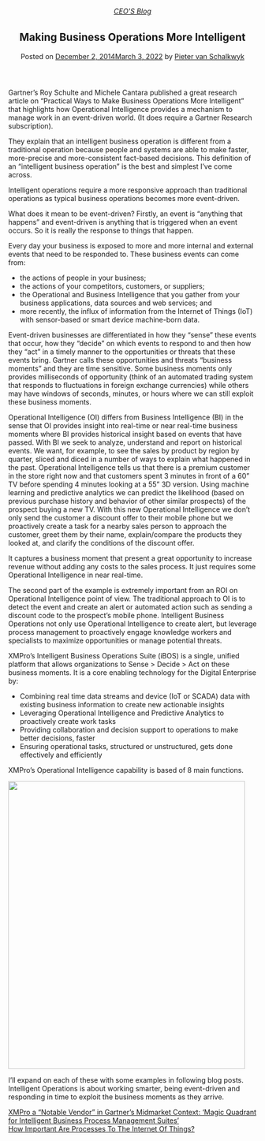 
<article class="post-3899 post type-post status-publish format-standard has-post-thumbnail hentry category-pieter-blog tag-intelligent-business-operations tag-operational-intelligence tag-predictive-analytics" id="post-3899">
<div class="article-inner">
<header class="entry-header">
<div class="entry-header-text entry-header-text-top text-center">
<h6 class="entry-category is-xsmall"><a href="https://xmpro.com/category/blog/pieter-blog/" rel="category tag">CEO'S Blog</a></h6><h1 class="entry-title">Making Business Operations More Intelligent</h1><div class="entry-divider is-divider small"></div>
<div class="entry-meta uppercase is-xsmall">
<span class="posted-on">Posted on <a href="https://xmpro.com/making-business-operations-intelligent/" rel="bookmark"><time class="entry-date published" datetime="2014-12-02T12:45:50+00:00">December 2, 2014</time><time class="updated" datetime="2022-03-03T04:30:04+00:00">March 3, 2022</time></a></span> <span class="byline">by <span class="meta-author vcard"><a class="url fn n" href="https://xmpro.com/author/pietervs/">Pieter van Schalkwyk</a></span></span> </div>
</div>
</header>
<div class="entry-content single-page">
<p>Gartner’s Roy Schulte and Michele Cantara published a great research article on “Practical Ways to Make Business Operations More Intelligent” that highlights how Operational Intelligence provides a mechanism to manage work in an event-driven world. (It does require a Gartner Research subscription).</p>
<p>They explain that an intelligent business operation is different from a traditional operation because people and systems are able to make faster, more-precise and more-consistent fact-based decisions. This definition of an “intelligent business operation” is the best and simplest I’ve come across.</p>
<p>Intelligent operations require a more responsive approach than traditional operations as typical business operations becomes more event-driven.</p>
<p>What does it mean to be event-driven? Firstly, an event is “anything that happens” and event-driven is anything that is triggered when an event occurs. So it is really the response to things that happen.</p>
<p>Every day your business is exposed to more and more internal and external events that need to be responded to. These business events can come from:</p>
<ul>
<li>the actions of people in your business;</li>
<li>the actions of your competitors, customers, or suppliers;</li>
<li>the Operational and Business Intelligence that you gather from your business applications, data sources and web services; and</li>
<li>more recently, the influx of information from the Internet of Things (IoT) with sensor-based or smart device machine-born data.</li>
</ul>
<p>Event-driven businesses are differentiated in how they “sense” these events that occur, how they “decide” on which events to respond to and then how they “act” in a timely manner to the opportunities or threats that these events bring. Gartner calls these opportunities and threats “business moments” and they are time sensitive. Some business moments only provides milliseconds of opportunity (think of an automated trading system that responds to fluctuations in foreign exchange currencies) while others may have windows of seconds, minutes, or hours where we can still exploit these business moments.</p>
<p>Operational Intelligence (OI) differs from Business Intelligence (BI) in the sense that OI provides insight into real-time or near real-time business moments where BI provides historical insight based on events that have passed. With BI we seek to analyze, understand and report on historical events. We want, for example, to see the sales by product by region by quarter, sliced and diced in a number of ways to explain what happened in the past. Operational Intelligence tells us that there is a premium customer in the store right now and that customers spent 3 minutes in front of a 60” TV before spending 4 minutes looking at a 55” 3D version. Using machine learning and predictive analytics we can predict the likelihood (based on previous purchase history and behavior of other similar prospects) of the prospect buying a new TV. With this new Operational Intelligence we don’t only send the customer a discount offer to their mobile phone but we proactively create a task for a nearby sales person to approach the customer, greet them by their name, explain/compare the products they looked at, and clarify the conditions of the discount offer.</p>
<p>It captures a business moment that present a great opportunity to increase revenue without adding any costs to the sales process. It just requires some Operational Intelligence in near real-time.</p>
<p>The second part of the example is extremely important from an ROI on Operational Intelligence point of view. The traditional approach to OI is to detect the event and create an alert or automated action such as sending a discount code to the prospect’s mobile phone. Intelligent Business Operations not only use Operational Intelligence to create alert, but leverage process management to proactively engage knowledge workers and specialists to maximize opportunities or manage potential threats.</p>
<p>XMPro’s Intelligent Business Operations Suite (iBOS) is a single, unified platform that allows organizations to Sense &gt; Decide &gt; Act on these business moments. It is a core enabling technology for the Digital Enterprise by:</p>
<ul>
<li>Combining real time data streams and device (IoT or SCADA) data with existing business information to create new actionable insights</li>
<li>Leveraging Operational Intelligence and Predictive Analytics to proactively create work tasks</li>
<li>Providing collaboration and decision support to operations to make better decisions, faster</li>
<li>Ensuring operational tasks, structured or unstructured, gets done effectively and efficiently</li>
</ul>
<p>XMPro’s Operational Intelligence capability is based of 8 main functions.</p>
<p><img height="584" src="https://xmpro.com/wp-content/uploads/2014/10/Intelligence.jpg" width="480"/>
</p>
<p>I’ll expand on each of these with some examples in following blog posts. Intelligent Operations is about working smarter, being event-driven and responding in time to exploit the business moments as they arrive.</p>
<div class="blog-share text-center"><div class="is-divider medium"></div><div class="social-icons share-icons share-row relative"><a aria-label="Share on WhatsApp" class="icon button circle is-outline tooltip whatsapp show-for-medium" data-action="share/whatsapp/share" href="whatsapp://send?text=Making%20Business%20Operations%20More%20Intelligent - https://xmpro.com/making-business-operations-intelligent/" title="Share on WhatsApp"><i class="icon-whatsapp"></i></a><a aria-label="Share on Facebook" class="icon button circle is-outline tooltip facebook" data-label="Facebook" href="https://www.facebook.com/sharer.php?u=https://xmpro.com/making-business-operations-intelligent/" onclick="window.open(this.href,this.title,'width=500,height=500,top=300px,left=300px'); return false;" rel="noopener nofollow" target="_blank" title="Share on Facebook"><i class="icon-facebook"></i></a><a aria-label="Share on Twitter" class="icon button circle is-outline tooltip twitter" href="https://twitter.com/share?url=https://xmpro.com/making-business-operations-intelligent/" onclick="window.open(this.href,this.title,'width=500,height=500,top=300px,left=300px'); return false;" rel="noopener nofollow" target="_blank" title="Share on Twitter"><i class="icon-twitter"></i></a><a aria-label="Email to a Friend" class="icon button circle is-outline tooltip email" href="/cdn-cgi/l/email-protection#a49bd7d1c6cec1c7d099e9c5cfcdcac3819694e6d1d7cdcac1d7d7819694ebd4c1d6c5d0cdcbcad7819694e9cbd6c1819694edcad0c1c8c8cdc3c1cad082c6cbc0dd99e7ccc1c7cf819694d0cccdd7819694cbd1d08197e5819694ccd0d0d4d78197e58196e28196e2dcc9d4d6cb8ac7cbc98196e2c9c5cfcdcac389c6d1d7cdcac1d7d789cbd4c1d6c5d0cdcbcad789cdcad0c1c8c8cdc3c1cad08196e2" rel="nofollow" title="Email to a Friend"><i class="icon-envelop"></i></a><a aria-label="Pin on Pinterest" class="icon button circle is-outline tooltip pinterest" href="https://pinterest.com/pin/create/button?url=https://xmpro.com/making-business-operations-intelligent/&amp;media=https://xmpro.com/wp-content/uploads/2014/10/Intelligence.jpg&amp;description=Making%20Business%20Operations%20More%20Intelligent" onclick="window.open(this.href,this.title,'width=500,height=500,top=300px,left=300px'); return false;" rel="noopener nofollow" target="_blank" title="Pin on Pinterest"><i class="icon-pinterest"></i></a><a aria-label="Share on LinkedIn" class="icon button circle is-outline tooltip linkedin" href="https://www.linkedin.com/shareArticle?mini=true&amp;url=https://xmpro.com/making-business-operations-intelligent/&amp;title=Making%20Business%20Operations%20More%20Intelligent" onclick="window.open(this.href,this.title,'width=500,height=500,top=300px,left=300px'); return false;" rel="noopener nofollow" target="_blank" title="Share on LinkedIn"><i class="icon-linkedin"></i></a></div></div></div>
<nav class="navigation-post" id="nav-below" role="navigation">
<div class="flex-row next-prev-nav bt bb">
<div class="flex-col flex-grow nav-prev text-left">
<div class="nav-previous"><a href="https://xmpro.com/xmpro-a-notable-vendor-in-gartners-midmarket-context-magic-quadrant-for-intelligent-business-process-management-suites/" rel="prev"><span class="hide-for-small"><i class="icon-angle-left"></i></span> XMPro a “Notable Vendor” in Gartner’s Midmarket Context: ‘Magic Quadrant for Intelligent Business Process Management Suites’</a></div>
</div>
<div class="flex-col flex-grow nav-next text-right">
<div class="nav-next"><a href="https://xmpro.com/how-important-are-processes-to-the-internet-of-things/" rel="next">How Important Are Processes To The Internet Of Things? <span class="hide-for-small"><i class="icon-angle-right"></i></span></a></div> </div>
</div>
</nav>
</div>
</article>
<div class="comments-area" id="comments">
</div>
